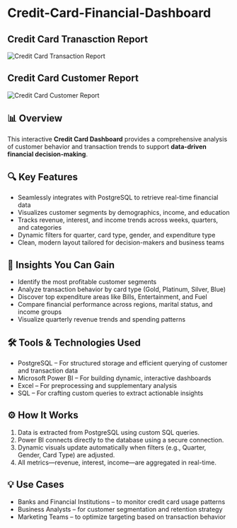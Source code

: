 # Credit-Card-Financial-Dashboard

## Credit Card Tranasction Report

![Credit Card Transaction Report](https://github.com/user-attachments/assets/ece9e4b6-e84e-452b-868a-76b6f9b34281)

## Credit Card Customer Report

![Credit Card Customer Report](https://github.com/user-attachments/assets/4b63700f-6702-49e0-97f1-40e871f757cd)


## 📊 Overview

This interactive **Credit Card Dashboard** provides a comprehensive analysis of customer behavior and transaction trends to support **data-driven financial decision-making**.

## 🔍 Key Features

- Seamlessly integrates with PostgreSQL to retrieve real-time financial data  
- Visualizes customer segments by demographics, income, and education  
- Tracks revenue, interest, and income trends across weeks, quarters, and categories  
- Dynamic filters for quarter, card type, gender, and expenditure type  
- Clean, modern layout tailored for decision-makers and business teams  

## 🧠 Insights You Can Gain

- Identify the most profitable customer segments  
- Analyze transaction behavior by card type (Gold, Platinum, Silver, Blue)  
- Discover top expenditure areas like Bills, Entertainment, and Fuel  
- Compare financial performance across regions, marital status, and income groups  
- Visualize quarterly revenue trends and spending patterns  

## 🛠️ Tools & Technologies Used

- PostgreSQL – For structured storage and efficient querying of customer and transaction data  
- Microsoft Power BI – For building dynamic, interactive dashboards  
- Excel – For preprocessing and supplementary analysis  
- SQL – For crafting custom queries to extract actionable insights  

## ⚙️ How It Works

1. Data is extracted from PostgreSQL using custom SQL queries.
2. Power BI connects directly to the database using a secure connection.
3. Dynamic visuals update automatically when filters (e.g., Quarter, Gender, Card Type) are adjusted.
4. All metrics—revenue, interest, income—are aggregated in real-time.

## 💡 Use Cases

- Banks and Financial Institutions – to monitor credit card usage patterns  
- Business Analysts – for customer segmentation and retention strategy  
- Marketing Teams – to optimize targeting based on transaction behavior
